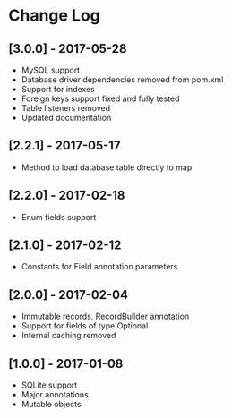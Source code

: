 # Change Log

## [3.0.0] - 2017-05-28

* MySQL support
* Database driver dependencies removed from pom.xml
* Support for indexes
* Foreign keys support fixed and fully tested
* Table listeners removed
* Updated documentation

## [2.2.1] - 2017-05-17

* Method to load database table directly to map

## [2.2.0] - 2017-02-18

* Enum fields support

## [2.1.0] - 2017-02-12

* Constants for Field annotation parameters

## [2.0.0] - 2017-02-04

* Immutable records, RecordBuilder annotation
* Support for fields of type Optional
* Internal caching removed

## [1.0.0] - 2017-01-08

* SQLite support
* Major annotations
* Mutable objects
